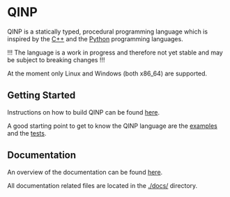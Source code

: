 # QINP

QINP is a statically typed, procedural programming language which is inspired by the [C++](https://en.wikipedia.org/wiki/C%2B%2B) and the [Python](https://www.python.org/) programming languages.

!!! The language is a work in progress and therefore not yet stable and may be subject to breaking changes !!!

At the moment only Linux and Windows (both x86_64) are supported.

## Getting Started

Instructions on how to build QINP can be found [here](./docs/home.md#getting-started).

A good starting point to get to know the QINP language are the [examples](./examples/) and the [tests](./tests/).

## Documentation

An overview of the documentation can be found [here](./docs/home.md).

All documentation related files are located in the [./docs/](./docs/) directory.